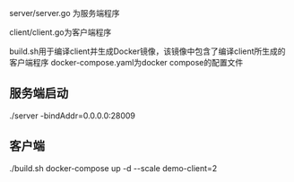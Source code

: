 server/server.go 为服务端程序

client/client.go为客户端程序

build.sh用于编译client并生成Docker镜像，该镜像中包含了编译client所生成的客户端程序
docker-compose.yaml为docker compose的配置文件

## 服务端启动
./server -bindAddr=0.0.0.0:28009

## 客户端
./build.sh
docker-compose up -d --scale demo-client=2

